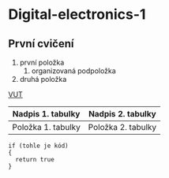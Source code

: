 # Digital-electronics-1
## **První cvičení**
1. první položka
    1. organizovaná podpoložka
1. druhá položka

[VUT](https://www.vutbr.cz)

Nadpis 1. tabulky | Nadpis 2. tabulky
-------------------|-------------------
Položka 1. tabulky | Položka 2. tabulky
```
if (tohle je kód)
{
  return true
}
```
